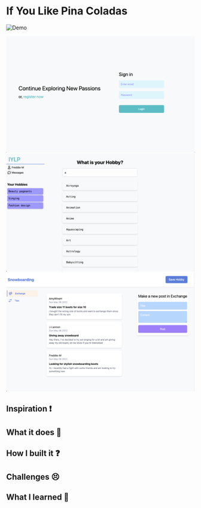 # If You Like Pina Coladas

![Demo](demo.gif)

![Login](assets/login.png)
![Home](assets/home.png)
![Hobby Forum](assets/HobbyPage.png)

## Inspiration ❗


## What it does 💭


## How I built it ❓



## Challenges 😣


## What I learned 🧠


